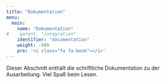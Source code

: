```yaml
---
title: "Dokumentation"
menu:
  main:
    name: "Dokumentation"
#    parent: "integration"
    identifier: "documentation"
    weight: -900
    pre: '<i class="fa fa-book"></i>'
---
```


Dieser Abschnitt enthält die schriftliche Dokumentation zu der Ausarbeitung. Viel Spaß beim Lesen. 